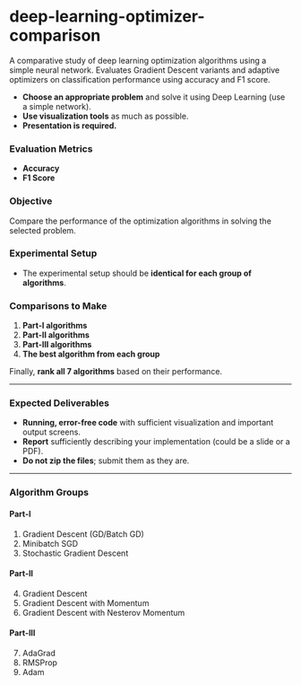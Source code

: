 # deep-learning-optimizer-comparison

A comparative study of deep learning optimization algorithms using a simple neural network. Evaluates Gradient Descent variants and adaptive optimizers on classification performance using accuracy and F1 score.

- **Choose an appropriate problem** and solve it using Deep Learning (use a simple network).
- **Use visualization tools** as much as possible.
- **Presentation is required.**

### Evaluation Metrics

- **Accuracy**
- **F1 Score**

### Objective

Compare the performance of the optimization algorithms in solving the selected problem.

### Experimental Setup

- The experimental setup should be **identical for each group of algorithms**.

### Comparisons to Make

1. **Part-I algorithms**
2. **Part-II algorithms**
3. **Part-III algorithms**
4. **The best algorithm from each group**

Finally, **rank all 7 algorithms** based on their performance.

---

### Expected Deliverables

- **Running, error-free code** with sufficient visualization and important output screens.
- **Report** sufficiently describing your implementation (could be a slide or a PDF).
- **Do not zip the files**; submit them as they are.

---

### Algorithm Groups

#### Part-I

1. Gradient Descent (GD/Batch GD)
2. Minibatch SGD
3. Stochastic Gradient Descent

#### Part-II

4. Gradient Descent
5. Gradient Descent with Momentum
6. Gradient Descent with Nesterov Momentum

#### Part-III

7. AdaGrad
8. RMSProp
9. Adam

```
